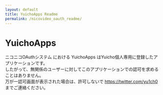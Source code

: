 ```yaml
---
layout: default
title: YuichoApps Readme
permalink: /nicovideo_oauth_readme/
---
```

# YuichoApps
ニコニコOAuthシステム における YuichoApps はYuicho個人専用に登録したアプリケーションです。  
したがって、無関係のユーザーに対してこのアプリケーションでの認可を求めることはありません。  
万が一認可画面が表示された場合は、許可しないで https://twitter.com/yu1ch0 までご連絡ください。
